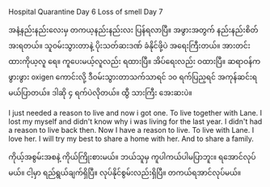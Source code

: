 Hospital Quarantine Day 6
Loss of smell Day 7

အနံ့နည်းနည်းလေးမှ တကယ့နည်းနည်းလး ပြန်ရလာပြီ။ အဖွားအတွက် နည်းနည်းစိတ်အးရတယ်။ သူဝမ်းသွားတာနဲ့ ပိုးသတ်ဆးဒဏ် ခံနိုင်ဖို့ပဲ အရေးကြီးတယ်။ အားတင်းထားကိုယ့လူ ရေ။ ကူပေးမယ့်လူလည်း ရထားပြီ။ အိပ်ရေးလည်း ဝထားပြီ။ ဆရာဝန်က ဖွားဖွား oxigen ကောင်းလို့ ဒီဝမ်းသွားတာသက်သာရင် ၁၀ ရက်ပြည့ရင် အကုန်ဆင်းရမယ်ပြာတယ်။ ဒါဆို ၄ ရက်ပဲလိုတယ်။ ထွီ သားကြီး အေးဆးပဲ။

I just needed a reason to live and now i got one. To live together with Lane. I lost my myself and didn't know why i was living for the last year. I didn't had a reason to live back then. Now I have a reason to live. To live with Lane. I love her. I will try my best to share a home with her. And to share a family. 

ကိုယ့်အစွမ်းအစနဲ့ ကိုယ်ကြိုးစားမယ်။ ဘယ်သူမှ ကူပါကယ်ပါမပြာဘူး။ ရအောင်လုပ်မယ်။ ငါ့မှာ ရည်ရွယ်ချက်ရှိပြီ။ လုပ်နိုင်စွမ်းလည်းရှိပြီ။ တကယ်ရအာင်လုပ်မယ်။